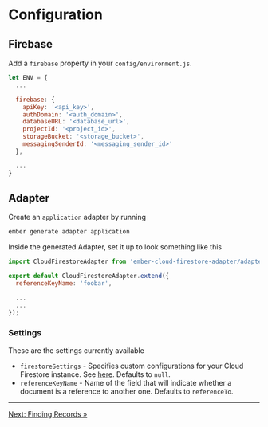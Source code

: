 # Configuration

## Firebase

Add a `firebase` property in your `config/environment.js`.

```javascript
let ENV = {
  ...

  firebase: {
    apiKey: '<api_key>',
    authDomain: '<auth_domain>',
    databaseURL: '<database_url>',
    projectId: '<project_id>',
    storageBucket: '<storage_bucket>',
    messagingSenderId: '<messaging_sender_id>'
  },

  ...
}
```

## Adapter

Create an `application` adapter by running

```bash
ember generate adapter application
```

Inside the generated Adapter, set it up to look something like this

```javascript
import CloudFirestoreAdapter from 'ember-cloud-firestore-adapter/adapters/cloud-firestore';

export default CloudFirestoreAdapter.extend({
  referenceKeyName: 'foobar',

  ...
  ...
});
```

### Settings

These are the settings currently available

- `firestoreSettings` - Specifies custom configurations for your Cloud Firestore instance. See [here](https://firebase.google.com/docs/reference/js/firebase.firestore.Settings). Defaults to `null`.
- `referenceKeyName` - Name of the field that will indicate whether a document is a reference to another one. Defaults to `referenceTo`.

---

[Next: Finding Records »](03-finding-records.md)
